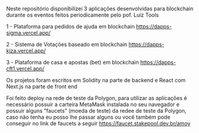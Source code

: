 Neste repositório disponibilizei 3 aplicações desenvolvidas para blockchain durante os eventos feitos periodicamente pelo pof. Luiz Tools

1 - Plataforma para pedidos de ajuda em blockchain
https://dapps-sigma.vercel.app/

2 - Sistema de Votações baseado em blockchain
https://dapps-kjza.vercel.app/

3 - Plataforma de casa e apostas (bet) em blockchain
https://dapps-cft1.vercel.app/

Os projetos foram escritos em Solidity na parte de backend e React com Next.js na parte de front end

Foi feito deploy na rede de teste da Polygon, para utilizar as aplicações é necessário possuir a carteira MetaMask instalada no seu navegador e possuir alguns "faucets" (moeda de teste) da redee de teste da Polygon, caso não tenha eu posso lhe passar alguns ou você também pode conseguir no link de faucets a seguir https://faucet.stakepool.dev.br/amoy

